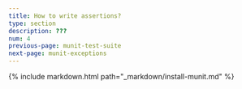 ```yaml
---
title: How to write assertions?
type: section
description: ???
num: 4
previous-page: munit-test-suite
next-page: munit-exceptions
---
```


{% include markdown.html path="_markdown/install-munit.md" %}

<!--
Tutorial about `assert`, `assertEquals`, `assertNotEquals` and `assertNoDiff`

https://scalameta.org/munit/docs/assertions.html

We explain clues in a later tutorial.
 -->